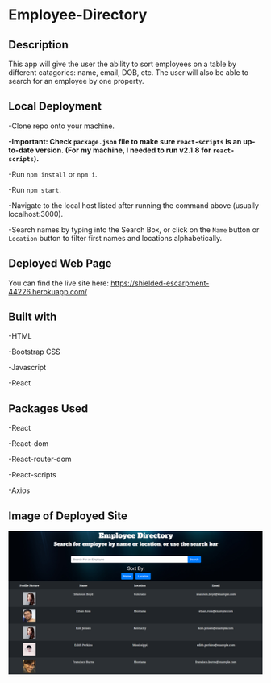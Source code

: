 # Employee-Directory

## Description

This app will give the user the ability to sort employees on a table by different catagories: name, email, DOB, etc.  The user will also be able to search for an employee by one property.

## Local Deployment

-Clone repo onto your machine.

**-Important: Check `package.json` file to make sure `react-scripts` is an up-to-date version.  (For my machine, I needed to run v2.1.8 for `react-scripts`).**

-Run `npm install` or `npm i`.

-Run `npm start`.

-Navigate to the local host listed after running the command above (usually localhost:3000).

-Search names by typing into the Search Box, or click on the `Name` button or `Location` button to filter first names and locations alphabetically.

## Deployed Web Page

You can find the live site here: https://shielded-escarpment-44226.herokuapp.com/


## Built with

-HTML

-Bootstrap CSS

-Javascript

-React

## Packages Used

-React

-React-dom

-React-router-dom

-React-scripts

-Axios

## Image of Deployed Site

![Deployed Page](./images/deployedImage.png)


